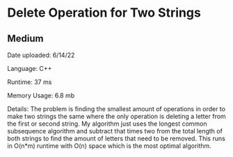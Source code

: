 
# Delete Operation for Two Strings

## Medium

Date uploaded: 6/14/22

Language: C++

Runtime: 37 ms

Memory Usage: 6.8 mb

Details: The problem is finding the smallest amount of operations in order to make two strings the same where the only operation is deleting a letter from the first or second string. My algorithm just uses the longest common subsequence algorithm and subtract that times two from the total length of both strings to find the amount of letters that need to be removed. This runs in O(n*m) runtime with O(n) space which is the most optimal algorithm.

